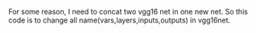 For some reason, I need to concat two vgg16 net in one new net.
So this code is to change all name(vars,layers,inputs,outputs) in vgg16net.
